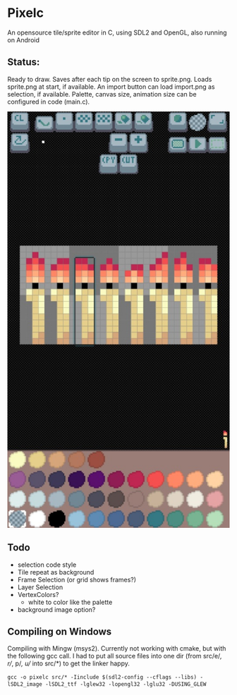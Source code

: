 # Pixelc
An opensource tile/sprite editor in C, using SDL2 and OpenGL, also running on Android

## Status:
Ready to draw.
Saves after each tip on the screen to sprite.png.
Loads sprite.png at start, if available.
An import button can load import.png as selection, if available.
Palette, canvas size, animation size can be configured in code (main.c).

![example_image](example.jpg)

## Todo
- selection code style
- Tile repeat as background
- Frame Selection (or grid shows frames?)
- Layer Selection
- VertexColors?
  - white to color like the palette
- background image option?


## Compiling on Windows
Compiling with Mingw (msys2).
Currently not working with cmake, but with the following gcc call.
I had to put all source files into one dir (from src/e/*, r/*, p/*, u/* into src/*) to get the linker happy.
```
gcc -o pixelc src/* -Iinclude $(sdl2-config --cflags --libs) -lSDL2_image -lSDL2_ttf -lglew32 -lopengl32 -lglu32 -DUSING_GLEW
```
